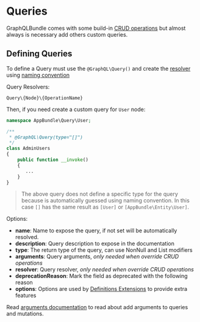 # Queries

GraphQLBundle comes with some build-in [CRUD operations](crud-operations.md) 
but almost always is necessary add others custom queries.

## Defining Queries

To define a Query must use the `@GraphQL\Query()` and create the [resolver](resolvers.md) using [naming convention](naming-conventions.md)

Query Resolvers:
 
 `Query\{Node}\{OperationName}`
 
Then, if you need create a custom query for `User` node:

````php
namespace AppBundle\Query\User;

/**
 * @GraphQL\Query(type="[]")
 */
class AdminUsers
{
    public function __invoke()
    {
       ...
    }
}
````
> The above query does not define a specific type for 
the query because is automatically guessed using naming convention.
In this case `[]` has the same result as `[User]` or `[AppBundle\Entity\User]`.

Options:
- **name**: Name to expose the query, if not set will be automatically resolved.
- **description**: Query description to expose in the documentation
- **type**: The return type of the query, can use NonNull and List modifiers
- **arguments**: Query arguments, *only needed when override CRUD operations*
- **resolver**: Query resolver, *only needed when override CRUD operations*
- **deprecationReason**: Mark the field as deprecated with the following reason
- **options**: Options are used by [Definitions Extensions](definitions-extensions.md) to provide extra features
 
Read [arguments documentation](arguments.md) to read about add arguments to queries and mutations.
